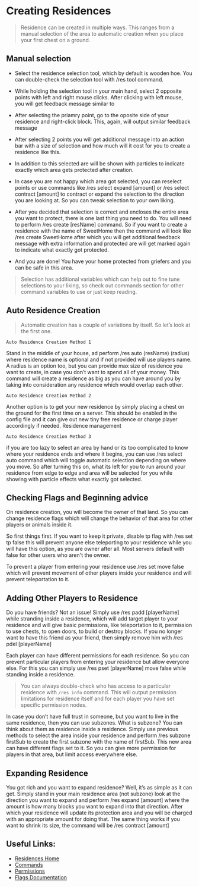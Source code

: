 # Creating Residences

> Residence can be created in multiple ways. This ranges from a manual selection of the area to automatic creation when you place your first chest on a ground.

## Manual selection

* Select the residence selection tool, which by default is wooden hoe. You can double-check the selection tool with /res tool command. 

* While holding the selection tool in your main hand, select 2 opposite points with left and right mouse clicks. After clicking with left mouse, you will get feedback message similar to

* After selecting the priamry point, go to the oposite side of your residence and right-click block. This, again, will output similar feedback message

* After selecting 2 points you will get additional message into an action bar with a size of selection and how much will it cost for you to create a residence like this.

 * In addition to this selected are will be shown with particles to indicate exactly which area gets protected after creation. 

 * In case you are not happy which area got selected, you can reselect points or use commands like /res select expand [amount] or /res select contract [amount] to contract or expand the selection to the direction you are looking at. So you can tweak selection to your own liking. 

* After you decided that selection is correct and encloses the entire area you want to protect, there is one last thing you need to do. You will need to perform /res create [resName] command. So if you want to create a residence with the name of SweetHome then the command will look like /res create SweetHome after which you will get additional feedback message with extra information and protected are will get marked again to indicate what exactly got protected. 

 * And you are done! You have your home protected from griefers and you can be safe in this area.

> Selection has additional variables which can help out to fine tune selections to your liking, so check out commands section for other command variables to use or just keep reading.

## Auto Residence Creation
> Automatic creation has a couple of variations by itself. So let’s look at the first one. 

`Auto Residence Creation Method 1`

Stand in the middle of your house, ad perform /res auto (resName) (radius) where residence name is optional and if not provided will use players name. A radius is an option too, but you can provide max size of residence you want to create, in case you don’t want to spend all of your money. This command will create a residence as big as you can have around you by taking into consideration any residence which would overlap each other. 

`Auto Residence Creation Method 2`

Another option is to get your new residence by simply placing a chest on the ground for the first time on a server. This should be enabled in the config file and it can give out new tiny free residence or charge player accordingly if needed.
Residence management

`Auto Residence Creation Method 3`

if you are too lazy to select an area by hand or its too complicated to know where your residence ends and where it begins, you can use /res select auto command which will toggle automatic selection depending on where you move. So after turning this on, what its left for you to run around your residence from edge to edge and area will be selected for you while showing with particle effects what exactly got selected. 

## Checking Flags and Beginning advice

On residence creation, you will become the owner of that land. So you can change residence flags which will change the behavior of that area for other players or animals inside it.

So first things first. If you want to keep it private, disable tp flag with /res set tp false this will prevent anyone else teleporting to your residence while you will have this option, as you are owner after all. Most servers default with false for other users who aren't the owner.

To prevent a player from entering your residence use /res set move false which will prevent movement of other players inside your residence and will prevent teleportation to it.

## Adding Other Players to Residence

Do you have friends? Not an issue! Simply use /res padd [playerName] while stranding inside a residence, which will add target player to your residence and will give basic permissions, like teleportation to it, permission to use chests, to open doors, to build or destroy blocks. If you no longer want to have this friend as your friend, then simply remove him with /res pdel [playerName] 

Each player can have different permissions for each residence. So you can prevent particular players from entering your residence but allow everyone else. For this you can simply use /res pset [playerName] move false while standing inside a residence.

> You can always double-check who has access to a particular residence with `/res info` command. This will output permission limitations for residence itself and for each player you have set specific permission nodes. 

In case you don’t have full trust in someone, but you want to live in the same residence, then you can use subzones. What is subzone? You can think about them as residence inside a residence. Simply use previous methods to select the area inside your residence and perform /res subzone firstSub to create the first subzone with the name of firstSub. This new area can have different flags set to it. So you can give more permission for players in that area, but limit access everywhere else.

## Expanding Residence

You got rich and you want to expand residence? Well, it’s as simple as it can get. Simply stand in your main residence area (not subzone) look at the direction you want to expand and perform /res expand [amount] where the amount is how many blocks you want to expand into that direction. After which your residence will update its protection area and you will be charged with an appropriate amount for doing that. The same thing works if you want to shrink its size, the command will be /res contract [amount]

## Useful Links:
* [Residences Home](/README.md)
* [Commands](/Commands.md)
* [Permissions](/Permissions.md)
* [Flags Documentation](/Flags-Documentation.md)
